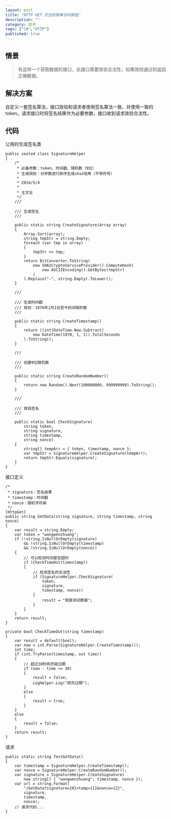 ```yaml
---
layout: post
title: "HTTP GET 方法的简单访问效验"
description: ""
category: 技术
tags: ["C#","HTTP"]
published: true
---
```


## 情景

> 有这样一个获取数据的接口，此接口需要效验合法性，如果效验通过则返回正确数据。

## 解决方案

自定义一套签名算法，接口效验和请求者使用签名算法一致，并使用一致的 token。请求接口时将签名结果作为必要参数，接口收到请求效验合法性。

## 代码

公用的生成签名类

<pre><code class="language-csharp">public sealed class SignatureHelper
{
    /*
     * 必备参数：token、时间戳、随机数（9位）
     * 生成规则：对参数进行排序生成sha1哈希（不带符号）
     *
     * 2014/5/4
     *
     * 王文壮
     */
    /// <summary>
    /// 生成签名
    /// </summary>
    public static string CreateSignature(Array array)
    {
        Array.Sort(array);
        string tmpStr = string.Empty;
        foreach (var tmp in array)
        {
            tmpStr += tmp;
        }
        return BitConverter.ToString(
            new SHA1CryptoServiceProvider().ComputeHash(
                new ASCIIEncoding().GetBytes(tmpStr)
            )
        ).Replace("-", string.Empty).ToLower();
    }

    /// <summary>
    /// 生成时间戳
    /// 规则：1970年1月1日至今的间隔秒数
    /// </summary>
    public static string CreateTimestamp()
    {
        return ((int)DateTime.Now.Subtract(
            new DateTime(1970, 1, 1)).TotalSeconds
        ).ToString();
    }

    /// <summary>
    /// 创建9位随机数
    /// </summary>
    public static string CreateRandomNumber()
    {
        return new Random().Next(100000000, 999999999).ToString();
    }

    /// <summary>
    /// 效验签名
    /// </summary>
    public static bool CheckSignature(
        string token,
        string signature,
        string timestamp,
        string nonce)
    {
        string[] tempArr = { token, timestamp, nonce };
        var tmpStr = SignatureHelper.CreateSignature(tempArr);
        return tmpStr.Equals(signature);
    }
}</code></pre>

接口定义

<pre><code class="language-csharp">/*
 * signature：签名结果
 * timestamp：时间戳
 * nonce：随机字符串
 */
[HttpGet]
public string GetData(string signature, string timestamp, string nonce)
{
    var result = string.Empty;
    var token = "wangwenzhuang";
    if (!string.IsNullOrEmpty(signature)
        && !string.IsNullOrEmpty(timestamp)
        && !string.IsNullOrEmpty(nonce))
    {
        // 可以检测时间是否超时
        if (CheckTimeOut(timestamp))
        {
            // 检测签名的合法性
            if (SignatureHelper.CheckSignature(
                token,
                signature,
                timestamp, nonce))
            {
                result = "我是测试数据";
            }
        }
    }
    return result;
}

private bool CheckTimeOut(string timestamp)
{
    var result = default(bool);
    var now = int.Parse(SignatureHelper.CreateTimestamp());
    int time;
    if (int.TryParse(timestamp, out time))
    {
        // 超过30秒网页就过期
        if (now - time >= 30)
        {
            result = false;
            LogHelper.Log("网页过期");
        }
        else
        {
            result = true;
        }
    }
    else
    {
        result = false;
    }
    return result;
}</code></pre>

请求

<pre><code class="language-csharp">public static string TestGetData()
{
    var timestamp = SignatureHelper.CreateTimestamp();
    var nonce = SignatureHelper.CreateRandomNumber();
    var signature = SignatureHelper.CreateSignature(
        new string[] { "wangwenzhuang", timestamp, nonce });
    var url = string.Format(
        "/GetData?signature={0}&timestamp={1}&nonce={2}",
        signature,
        timestamp,
        nonce);
    // 请求代码...
}</code></pre>